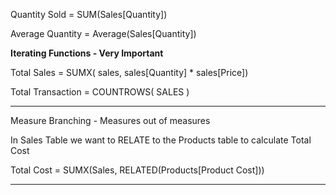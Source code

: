 

Quantity Sold = SUM(Sales[Quantity])

Average Quantity = Average(Sales[Quantity])



__Iterating Functions - Very Important__




Total Sales = SUMX( sales, sales[Quantity] * sales[Price])


Total Transaction = COUNTROWS( SALES )

--------------------------------------------------------

Measure Branching - Measures out of measures

In Sales Table we want to RELATE to the Products table to calculate Total Cost

Total Cost = SUMX(Sales, RELATED(Products[Product Cost]))

-------------------------------------------------------------
